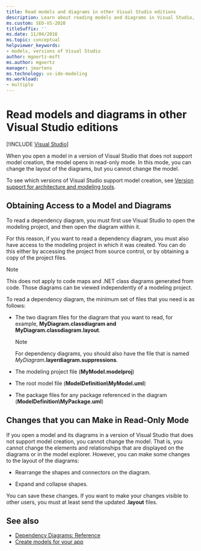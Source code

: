 ```yaml
---
title: Read models and diagrams in other Visual Studio editions
description: Learn about reading models and diagrams in Visual Studio, as well as read-only behavior when using a version of Visual Studio that does not support model creation.
ms.custom: SEO-VS-2020
titleSuffix: ''
ms.date: 11/04/2016
ms.topic: conceptual
helpviewer_keywords:
- models, versions of Visual Studio
author: mgoertz-msft
ms.author: mgoertz
manager: jmartens
ms.technology: vs-ide-modeling
ms.workload:
- multiple
---
```

# Read models and diagrams in other Visual Studio editions

 [!INCLUDE [Visual Studio](~/includes/applies-to-version/vs-windows-only.md)]

When you open a model in a version of Visual Studio that does not support model creation, the model opens in read-only mode. In this mode, you can change the layout of the diagrams, but you cannot change the model.

To see which versions of Visual Studio support model creation, see [Version support for architecture and modeling tools](../modeling/analyze-and-model-your-architecture.md#VersionSupport).

## Obtaining Access to a Model and Diagrams

To read a dependency diagram, you must first use Visual Studio to open the modeling project, and then open the diagram within it.

For this reason, if you want to read a dependency diagram, you must also have access to the modeling project in which it was created. You can do this either by accessing the project from source control, or by obtaining a copy of the project files.

> [!NOTE]
> This does not apply to code maps and .NET class diagrams generated from code. Those diagrams can be viewed independently of a modeling project.

To read a dependency diagram, the minimum set of files that you need is as follows:

- The two diagram files for the diagram that you want to read, for example, **MyDiagram.classdiagram and MyDiagram.classdiagram.layout**.

    > [!NOTE]
    > For dependency diagrams, you should also have the file that is named _MyDiagram_**.layerdiagram.suppressions**.

- The modeling project file (**MyModel.modelproj**)

- The root model file (**ModelDefinition\MyModel.uml**)

- The package files for any package referenced in the diagram (**ModelDefinition\MyPackage.uml**)

## Changes that you can Make in Read-Only Mode

If you open a model and its diagrams in a version of Visual Studio that does not support model creation, you cannot change the model. That is, you cannot change the elements and relationships that are displayed on the diagrams or in the model explorer. However, you can make some changes to the layout of the diagrams:

- Rearrange the shapes and connectors on the diagram.

- Expand and collapse shapes.

You can save these changes. If you want to make your changes visible to other users, you must at least send the updated **.layout** files.

## See also

- [Dependency Diagrams: Reference](../modeling/layer-diagrams-reference.md)
- [Create models for your app](../modeling/create-models-for-your-app.md)
